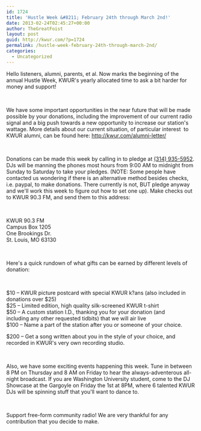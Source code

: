 ```yaml
---
id: 1724
title: 'Hustle Week &#8211; February 24th through March 2nd!'
date: 2013-02-24T02:45:27+00:00
author: TheGreatFoist
layout: post
guid: http://kwur.com/?p=1724
permalink: /hustle-week-february-24th-through-march-2nd/
categories:
  - Uncategorized
---
```

<div class="pf-content">
  <p>
    Hello listeners, alumni, parents, et al. Now marks the beginning of the annual Hustle Week, KWUR's yearly allocated time to ask a bit harder for money and support!
  </p>
  
  <p>
    &nbsp;
  </p>
  
  <p>
    We have some important opportunities in the near future that will be made possible by your donations, including the improvement of our current radio signal and a big push towards a new opportunity to increase our station's wattage. More details about our current situation, of particular interest&nbsp; to KWUR alumni, can be found here: <a href="http://kwur.com/alumni-letter/">http://kwur.com/alumni-letter/</a>
  </p>
  
  <p>
    &nbsp;
  </p>
  
  <p>
    Donations can be made this week by calling in to pledge at <a href="tel:%28314%29%20935-5952" value="+13149355952">(314) 935-5952</a>. DJs will be manning the phones most hours from 9:00 AM to midnight from Sunday to Saturday to take your pledges. (NOTE: Some people have contacted us wondering if there is an alternative method besides checks, i.e. paypal, to make donations. There currently is not, BUT pledge anyway and we'll work this week to figure out how to set one up). Make checks out to KWUR 90.3 FM, and send them to this address:
  </p>
  
  <p>
    &nbsp;
  </p>
  
  <p>
    KWUR 90.3 FM<br /> Campus Box 1205<br /> One Brookings Dr.<br /> St. Louis, MO 63130
  </p>
  
  <p>
    &nbsp;
  </p>
  
  <p>
    Here's a quick rundown of what gifts can be earned by different levels of donation:
  </p>
  
  <p>
    &nbsp;
  </p>
  
  <p>
    $10 &ndash; KWUR picture postcard with special KWUR k?ans (also included in<br /> donations over $25)<br /> $25 &ndash; Limited edition, high quality silk-screened KWUR t-shirt<br /> $50 &ndash; A custom station I.D., thanking you for your donation (and<br /> including any other requested tidbits) that we will air live<br /> $100 &ndash; Name a part of the station after you or someone of your choice.
  </p>
  
  <p>
    $200 &ndash; Get a song written about you in the style of your choice, and recorded in KWUR's very own recording studio.
  </p>
  
  <p>
    &nbsp;
  </p>
  
  <p>
    Also, we have some exciting events happening this week. Tune in between 8 PM on Thursday and 8 AM on Friday to hear the always-adventerous all-night broadcast. If you are Washington University student, come to the DJ Showcase at the Gargoyle on Friday the 1st at 8PM, where 6 talented KWUR DJs will be spinning stuff that you'll want to dance to.
  </p>
  
  <p>
    &nbsp;
  </p>
  
  <p>
    Support free-form community radio! We are very thankful for any contribution that you decide to make.
  </p>
  
  <p>
    &nbsp;
  </p>
</div>